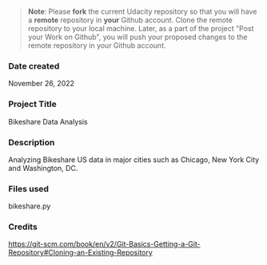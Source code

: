 >**Note**: Please **fork** the current Udacity repository so that you will have a **remote** repository in **your** Github account. Clone the remote repository to your local machine. Later, as a part of the project "Post your Work on Github", you will push your proposed changes to the remote repository in your Github account.

### Date created
November 26, 2022

### Project Title
Bikeshare Data Analysis

### Description
Analyzing Bikeshare US data in major cities such as Chicago, New York City and Washington, DC.

### Files used
bikeshare.py

### Credits
https://git-scm.com/book/en/v2/Git-Basics-Getting-a-Git-Repository#Cloning-an-Existing-Repository

